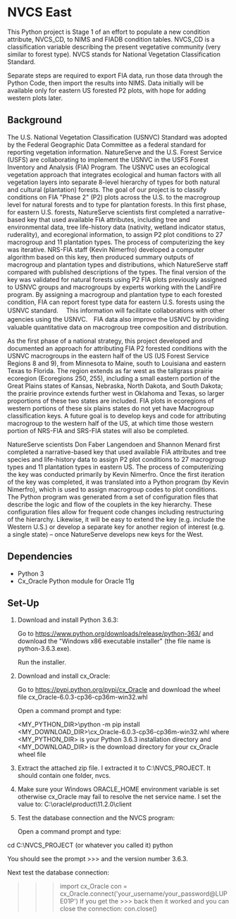 # NVCS East

This Python project is Stage 1 of an effort to populate a new condition 
attribute, NVCS_CD, to NIMS and FIADB condition tables. NVCS_CD is a 
classification variable describing the present vegetative community (very 
similar to forest type). NVCS stands for National Vegetation Classification 
Standard.

Separate steps are required to export FIA data, run those data through the 
Python Code, then import the results into NIMS. Data initially will be 
available only for eastern US forested P2 plots, with hope for adding western 
plots later.

## Background

The U.S. National Vegetation Classification (USNVC) Standard was adopted by the 
Federal Geographic Data Committee as a federal standard for reporting 
vegetation information. NatureServe and the U.S. Forest Service (USFS) are 
collaborating to implement the USNVC in the USFS Forest Inventory and Analysis 
(FIA) Program. The USNVC uses an ecological vegetation approach that integrates 
ecological and human factors with all vegetation layers into separate 8-level 
hierarchy of types for both natural and cultural (plantation) forests. The goal 
of our project is to classify conditions on FIA "Phase 2" (P2) plots across the 
U.S. to the macrogroup level for natural forests and to type for plantation 
forests. In this first phase, for eastern U.S. forests, NatureServe scientists 
first completed a narrative-based key that used available FIA attributes, 
including tree and environmental data, tree life-history data (nativity, 
wetland indicator status, ruderality), and ecoregional information, to assign 
P2 plot conditions to 27 macrogroup and 11 plantation types. The process of 
computerizing the key was iterative. NRS-FIA staff (Kevin Nimerfro) developed a 
computer algorithm based on this key, then produced summary outputs of 
macrogroup and plantation types and distributions, which NatureServe staff 
compared with published descriptions of the types. The final version of the key 
was validated for natural forests using P2 FIA plots previously assigned to 
USNVC groups and macrogroups by experts working with the LandFire program. By 
assigning a macrogroup and plantation type to each forested condition, FIA can 
report forest type data for eastern U.S. forests using the USNVC standard.　 
This information will facilitate collaborations with other agencies using the 
USNVC.　FIA data also improve the USNVC by providing valuable quantitative data 
on macrogroup tree composition and distribution.

As the first phase of a national strategy, this project developed and 
documented an approach for attributing FIA P2 forested conditions with the 
USNVC macrogroups in the eastern half of the US (US Forest Service Regions 8 
and 9), from Minnesota to Maine, south to Louisiana and eastern Texas to 
Florida. The region extends as far west as the tallgrass prairie ecoregion 
(Ecoregions 250, 255), including a small eastern portion of the Great Plains 
states of Kansas, Nebraska, North Dakota, and South Dakota; the prairie 
province extends further west in Oklahoma and Texas, so larger proportions of 
these two states are included. FIA plots in ecoregions of western portions of 
these six plains states do not yet have Macrogroup classification keys. A 
future goal is to develop keys and code for attributing macrogroup to the 
western half of the US, at which time those western portion of NRS-FIA and 
SRS-FIA states will also be completed.

NatureServe scientists Don Faber Langendoen and Shannon Menard first completed 
a narrative-based key that used available FIA attributes and tree species and 
life-history data to assign P2 plot conditions to 27 macrogroup types and 11 
plantation types in eastern US. The process of computerizing the key was 
conducted primarily by Kevin Nimerfro. Once the first iteration of the key was 
completed, it was translated into a Python program (by Kevin Nimerfro), which 
is used to assign macrogroup codes to plot conditions. The Python program was 
generated from a set of configuration files that describe the logic and flow of 
the couplets in the key hierarchy. These configuration files allow for frequent 
code changes including restructuring of the hierarchy. Likewise, it will be 
easy to extend the key (e.g. include the Western U.S.) or develop a separate 
key for another region of interest (e.g. a single state) – once NatureServe 
develops new keys for the West.

## Dependencies
- Python 3
- Cx_Oracle Python module for Oracle 11g

## Set-Up
1. Download and install Python 3.6.3:

   Go to https://www.python.org/downloads/release/python-363/ 
   and download the "Windows x86 executable installer" (the file name is python-3.6.3.exe).  
   
   Run the installer.
   
2. Download and install cx_Oracle:

   Go to https://pypi.python.org/pypi/cx_Oracle
   and download the wheel file cx_Oracle-6.0.3-cp36-cp36m-win32.whl

   Open a command prompt and type:
   
   <MY_PYTHON_DIR>\python -m pip install <MY_DOWNLOAD_DIR>\cx_Oracle-6.0.3-cp36-cp36m-win32.whl
   where <MY_PYTHON_DIR> is your Python 3.6.3 installation directory
     and <MY_DOWNLOAD_DIR> is the download directory for your cx_Oracle wheel file
     
3. Extract the attached zip file.  I extracted it to C:\NVCS_PROJECT.  It should contain one folder, nvcs.

4. Make sure your Windows ORACLE_HOME environment variable is set otherwise cx_Oracle may fail to resolve 
   the net service name.  I set the value to: C:\oracle\product\11.2.0\client

5. Test the database connection and the NVCS program:

   Open a command prompt and type:

cd C:\NVCS_PROJECT (or whatever you called it)
  python

   You should see the prompt >>> and the version number 3.6.3.

   Next test the database connection:
   >>> import cx_Oracle
   >>> con = cx_Oracle.connect('your_username/your_password@LUPE01P')
   If you get the >>> back then it worked and you can close the connection:
   >>> con.close()
